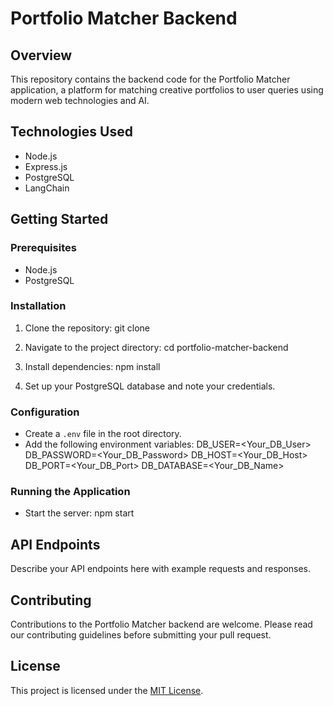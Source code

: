 # Portfolio Matcher Backend

## Overview

This repository contains the backend code for the Portfolio Matcher application, a platform for matching creative portfolios to user queries using modern web technologies and AI.

## Technologies Used

- Node.js
- Express.js
- PostgreSQL
- LangChain

## Getting Started

### Prerequisites

- Node.js
- PostgreSQL

### Installation

1. Clone the repository:
   git clone <backend-repo-url>

2. Navigate to the project directory:
   cd portfolio-matcher-backend

3. Install dependencies:
   npm install

4. Set up your PostgreSQL database and note your credentials.

### Configuration

- Create a `.env` file in the root directory.
- Add the following environment variables:
  DB_USER=<Your_DB_User>
  DB_PASSWORD=<Your_DB_Password>
  DB_HOST=<Your_DB_Host>
  DB_PORT=<Your_DB_Port>
  DB_DATABASE=<Your_DB_Name>

### Running the Application

- Start the server:
  npm start

## API Endpoints

Describe your API endpoints here with example requests and responses.

## Contributing

Contributions to the Portfolio Matcher backend are welcome. Please read our contributing guidelines before submitting your pull request.

## License

This project is licensed under the [MIT License](LICENSE).
